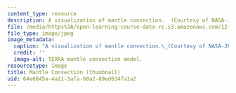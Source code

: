 ```yaml
---
content_type: resource
description: A visualization of mantle convection.  (Courtesy of NASA-JPL.)
file: /media/https%3A/open-learning-course-data-rc.s3.amazonaws.com/12-570-seminar-in-geophysics-thermal-and-chemical-evolution-of-the-earth-spring-2005/64e6845a4a213afa60a289ed634fa1a2_12-570s05-th.jpg
file_type: image/jpeg
image_metadata:
  caption: "A visualization of mantle convection.\_(Courtesy of NASA-JPL.)"
  credit: ''
  image-alt: TERRA mantle convection model.
resourcetype: Image
title: Mantle Convection (thumbnail)
uid: 64e6845a-4a21-3afa-60a2-89ed634fa1a2
---
```

